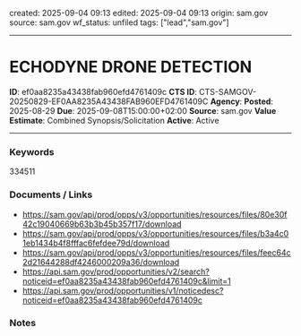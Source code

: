 created: 2025-09-04 09:13
edited: 2025-09-04 09:13
origin: sam.gov
source: sam.gov
wf_status: unfiled
tags: ["lead","sam.gov"]

---

# ECHODYNE DRONE DETECTION

**ID**: ef0aa8235a43438fab960efd4761409c
**CTS ID**: CTS-SAMGOV-20250829-EF0AA8235A43438FAB960EFD4761409C
**Agency**: 
**Posted**: 2025-08-29
**Due**: 2025-09-08T15:00:00+02:00
**Source**: sam.gov
**Value Estimate**: Combined Synopsis/Solicitation
**Active**: Active

---

### Keywords
334511

### Documents / Links
- <https://sam.gov/api/prod/opps/v3/opportunities/resources/files/80e30f42c19040669b63b3b45b357f17/download>
- <https://sam.gov/api/prod/opps/v3/opportunities/resources/files/b3a4c01eb1434b4f8fffac6fefdee79d/download>
- <https://sam.gov/api/prod/opps/v3/opportunities/resources/files/feec64c2d21644288df4246000209a36/download>
- <https://api.sam.gov/prod/opportunities/v2/search?noticeid=ef0aa8235a43438fab960efd4761409c&limit=1>
- <https://api.sam.gov/prod/opportunities/v1/noticedesc?noticeid=ef0aa8235a43438fab960efd4761409c>

### Notes

